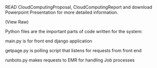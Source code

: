READ CloudComputingProposal, CloudComputingReport and download Powerpoint Presentation for more detailed information.

(View Raw)

Python files are the important parts of code written for the system:

main.py is for front end django application

getpage.py is polling script that listens for requests from front end

runboto.py makes requests to EMR for handling Job processes 
